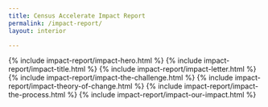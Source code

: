 ```yaml
---
title: Census Accelerate Impact Report
permalink: /impact-report/
layout: interior

---
```

<div class="report">
{% include impact-report/impact-hero.html %}
{% include impact-report/impact-title.html %}
{% include impact-report/impact-letter.html %}
{% include impact-report/impact-the-challenge.html %}
{% include impact-report/impact-theory-of-change.html %}
{% include impact-report/impact-the-process.html %}
{% include impact-report/impact-our-impact.html %}
</div>
